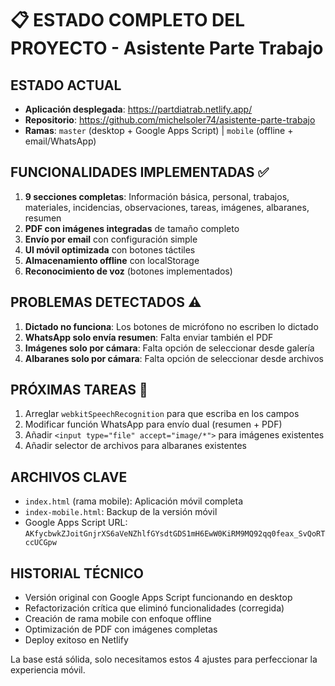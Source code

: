 # 📋 ESTADO COMPLETO DEL PROYECTO - Asistente Parte Trabajo

## **ESTADO ACTUAL**
- **Aplicación desplegada**: https://partdiatrab.netlify.app/
- **Repositorio**: https://github.com/michelsoler74/asistente-parte-trabajo
- **Ramas**: `master` (desktop + Google Apps Script) | `mobile` (offline + email/WhatsApp)

## **FUNCIONALIDADES IMPLEMENTADAS** ✅
1. **9 secciones completas**: Información básica, personal, trabajos, materiales, incidencias, observaciones, tareas, imágenes, albaranes, resumen
2. **PDF con imágenes integradas** de tamaño completo
3. **Envío por email** con configuración simple
4. **UI móvil optimizada** con botones táctiles
5. **Almacenamiento offline** con localStorage
6. **Reconocimiento de voz** (botones implementados)

## **PROBLEMAS DETECTADOS** ⚠️
1. **Dictado no funciona**: Los botones de micrófono no escriben lo dictado
2. **WhatsApp solo envía resumen**: Falta enviar también el PDF
3. **Imágenes solo por cámara**: Falta opción de seleccionar desde galería
4. **Albaranes solo por cámara**: Falta opción de seleccionar desde archivos

## **PRÓXIMAS TAREAS** 🔧
1. Arreglar `webkitSpeechRecognition` para que escriba en los campos
2. Modificar función WhatsApp para envío dual (resumen + PDF)
3. Añadir `<input type="file" accept="image/*">` para imágenes existentes
4. Añadir selector de archivos para albaranes existentes

## **ARCHIVOS CLAVE**
- `index.html` (rama mobile): Aplicación móvil completa
- `index-mobile.html`: Backup de la versión móvil
- Google Apps Script URL: `AKfycbwkZJoitGnjrXS6aVeNZhlfGYsdtGDS1mH6EwW0KiRM9MQ92qq0feax_SvQoRTccUCGpw`

## **HISTORIAL TÉCNICO**
- Versión original con Google Apps Script funcionando en desktop
- Refactorización crítica que eliminó funcionalidades (corregida)
- Creación de rama mobile con enfoque offline
- Optimización de PDF con imágenes completas
- Deploy exitoso en Netlify

La base está sólida, solo necesitamos estos 4 ajustes para perfeccionar la experiencia móvil.
